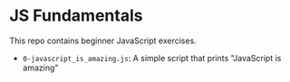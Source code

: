 # JS Fundamentals
This repo contains beginner JavaScript exercises.  
- `0-javascript_is_amazing.js`: A simple script that prints "JavaScript is amazing"

